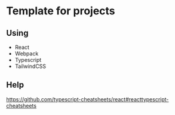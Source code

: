 # Template for projects

## Using
- React
- Webpack
- Typescript
- TailwindCSS

## Help

https://github.com/typescript-cheatsheets/react#reacttypescript-cheatsheets
